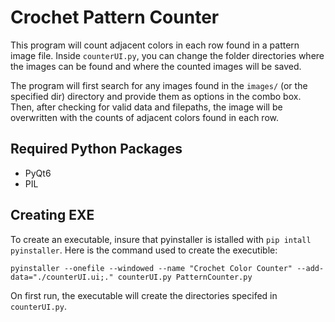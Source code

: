 # Crochet Pattern Counter

This program will count adjacent colors in each row found in a pattern image file. Inside `counterUI.py`, you can change the folder directories where the images can be found and where the counted images will be saved.

The program will first search for any images found in the `images/` (or the specified dir) directory and provide them as options in the combo box. Then, after checking for valid data and filepaths, the image will be overwritten with the counts of adjacent colors found in each row.

## Required Python Packages

- PyQt6
- PIL

## Creating EXE

To create an executable, insure that pyinstaller is istalled with `pip intall pyinstaller`. 
Here is the command used to create the executible: 
```
pyinstaller --onefile --windowed --name "Crochet Color Counter" --add-data="./counterUI.ui;." counterUI.py PatternCounter.py
```

On first run, the executable will create the directories specifed in `counterUI.py`.

